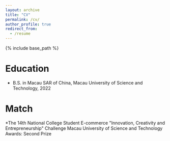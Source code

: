 ```yaml
---
layout: archive
title: "CV"
permalink: /cv/
author_profile: true
redirect_from:
  - /resume
---
```


{% include base_path %}

Education
======
* B.S. in Macau SAR of China, Macau University of Science and Technology, 2022

Match
======
*The 14th National College Student E-commerce "Innovation, Creativity and Entrepreneurship" Challenge Macau University of Science and Technology
Awards: Second Prize
